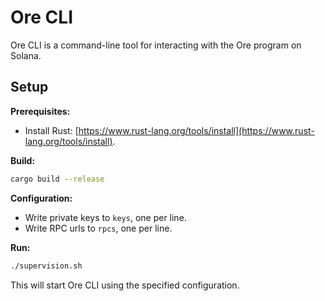 # Ore CLI

Ore CLI is a command-line tool for interacting with the Ore program on Solana.

## Setup

**Prerequisites:**
- Install Rust: [https://www.rust-lang.org/tools/install](https://www.rust-lang.org/tools/install).

**Build:**
```sh
cargo build --release
```

**Configuration:**
- Write private keys to `keys`, one per line.
- Write RPC urls to `rpcs`, one per line.

**Run:**
```sh
./supervision.sh
```

This will start Ore CLI using the specified configuration.

